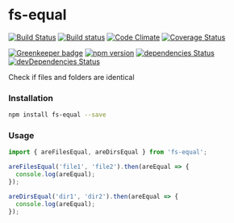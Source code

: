 # fs-equal

[![Build Status](https://travis-ci.org/kellyselden/fs-equal.svg?branch=master)](https://travis-ci.org/kellyselden/fs-equal)
[![Build status](https://ci.appveyor.com/api/projects/status/p1uehl4qou9m47wl/branch/master?svg=true)](https://ci.appveyor.com/project/kellyselden/fs-equal/branch/master)
[![Code Climate](https://codeclimate.com/github/kellyselden/fs-equal/badges/gpa.svg)](https://codeclimate.com/github/kellyselden/fs-equal)
[![Coverage Status](https://coveralls.io/repos/kellyselden/fs-equal/badge.svg?branch=master&service=github)](https://coveralls.io/github/kellyselden/fs-equal?branch=master)

[![Greenkeeper badge](https://badges.greenkeeper.io/kellyselden/fs-equal.svg)](https://greenkeeper.io/)
[![npm version](https://badge.fury.io/js/fs-equal.svg)](https://badge.fury.io/js/fs-equal)
[![dependencies Status](https://david-dm.org/kellyselden/fs-equal/status.svg)](https://david-dm.org/kellyselden/fs-equal)
[![devDependencies Status](https://david-dm.org/kellyselden/fs-equal/dev-status.svg)](https://david-dm.org/kellyselden/fs-equal?type=dev)

Check if files and folders are identical

### Installation

```sh
npm install fs-equal --save
```

### Usage

```js
import { areFilesEqual, areDirsEqual } from 'fs-equal';

areFilesEqual('file1', 'file2').then(areEqual => {
  console.log(areEqual);
});

areDirsEqual('dir1', 'dir2').then(areEqual => {
  console.log(areEqual);
});
```
